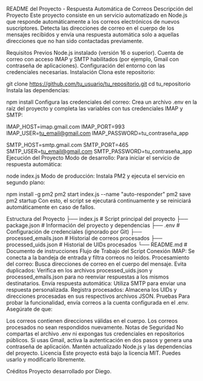 README del Proyecto - Respuesta Automática de Correos
Descripción del Proyecto
Este proyecto consiste en un servicio automatizado en Node.js que responde automáticamente a los correos electrónicos de nuevos suscriptores. Detecta las direcciones de correo en el cuerpo de los mensajes recibidos y envía una respuesta automática solo a aquellas direcciones que no han sido contactadas previamente.

Requisitos Previos
Node.js instalado (versión 16 o superior).
Cuenta de correo con acceso IMAP y SMTP habilitados (por ejemplo, Gmail con contraseña de aplicaciones).
Configuración del entorno con las credenciales necesarias.
Instalación
Clona este repositorio:

git clone https://github.com/tu_usuario/tu_repositorio.git
cd tu_repositorio
Instala las dependencias:

npm install
Configura las credenciales del correo:
Crea un archivo .env en la raíz del proyecto y completa las variables con tus credenciales IMAP y SMTP:

IMAP_HOST=imap.gmail.com
IMAP_PORT=993
IMAP_USER=tu_email@gmail.com
IMAP_PASSWORD=tu_contraseña_app

SMTP_HOST=smtp.gmail.com
SMTP_PORT=465
SMTP_USER=tu_email@gmail.com
SMTP_PASSWORD=tu_contraseña_app
Ejecución del Proyecto
Modo de desarrollo:
Para iniciar el servicio de respuesta automática:

node index.js
Modo de producción:
Instala PM2 y ejecuta el servicio en segundo plano:

npm install -g pm2
pm2 start index.js --name "auto-responder"
pm2 save
pm2 startup
Con esto, el script se ejecutará continuamente y se reiniciará automáticamente en caso de fallos.

Estructura del Proyecto
├── index.js            # Script principal del proyecto
├── package.json        # Información del proyecto y dependencias
├── .env                # Configuración de credenciales (ignorado por Git)
├── processed_emails.json  # Historial de correos procesados
├── processed_uids.json    # Historial de UIDs procesados
└── README.md           # Documento de instrucciones
Flujo de Trabajo del Script
Conexión IMAP: Se conecta a la bandeja de entrada y filtra correos no leídos.
Procesamiento del correo: Busca direcciones de correo en el cuerpo del mensaje.
Evita duplicados: Verifica en los archivos processed_uids.json y processed_emails.json para no reenviar respuestas a los mismos destinatarios.
Envía respuesta automática: Utiliza SMTP para enviar una respuesta personalizada.
Registra procesados: Almacena los UIDs y direcciones procesadas en sus respectivos archivos JSON.
Pruebas
Para probar la funcionalidad, envía correos a la cuenta configurada en el .env.
Asegúrate de que:

Los correos contienen direcciones válidas en el cuerpo.
Los correos procesados no sean respondidos nuevamente.
Notas de Seguridad
No compartas el archivo .env ni expongas tus credenciales en repositorios públicos.
Si usas Gmail, activa la autenticación en dos pasos y genera una contraseña de aplicación.
Mantén actualizado Node.js y las dependencias del proyecto.
Licencia
Este proyecto está bajo la licencia MIT. Puedes usarlo y modificarlo libremente.

Créditos
Proyecto desarrollado por Diego.
